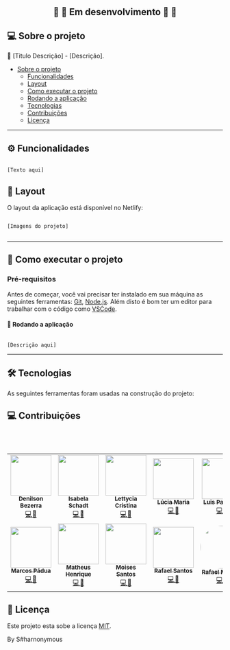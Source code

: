 <h1 align="center"S#harnonymous</h1>			
<br>


<h2 align="center">🚧 🚀 Em desenvolvimento 🚀 🚧</h2> 



## 💻 Sobre o projeto

💪 [Titulo Descrição] - [Descrição].

<!--ts-->

 * [Sobre o projeto](#-sobre-o-projeto)
   * [Funcionalidades](#%EF%B8%8F-funcionalidades)
   * [Layout](#-layout)
   * [Como executar o projeto](#-como-executar-o-projeto)
   * [Rodando a aplicação](#-rodando-a-aplicação)
   * [Tecnologias](#-tecnologias)
   * [Contribuições](#-contribuições)
   * [Licença](#-licença)
<!--te-->

---


## ⚙️ Funcionalidades

```

[Texto aqui]

```

## 🎨 Layout

O layout da aplicação está disponível no Netlify:

```

[Imagens do projeto]

```

<p align="center" style="display: flex; align-items: flex-start; justify-content: center;">
 
</p>

---

## 🚀 Como executar o projeto

### Pré-requisitos

Antes de começar, você vai precisar ter instalado em sua máquina as seguintes ferramentas:
[Git](https://git-scm.com), [Node.js](https://nodejs.org/en/). 
Além disto é bom ter um editor para trabalhar com o código como [VSCode](https://code.visualstudio.com/).



#### 🧭 Rodando a aplicação
```

[Descrição aqui]

```
---

## 🛠 Tecnologias

As seguintes ferramentas foram usadas na construção do projeto:


## 💻 Contribuições

<table>
<tr>
<td align="center">
<a href="https://github.com/denilsonbezerra" class="circle">
    <img src="https://avatars.githubusercontent.com/u/97971798?v=4" class="circle" width="95"/> 
 <br />
  <sub><b>Denilson Bezerra</b></sub><br />💻🚀</a>
</td>
 
 <td align="center">
  <a href="https://github.com/IsabelaSchadt">
    <img src="https://avatars.githubusercontent.com/u/116990892?v=4" width="95"/> 
 <br />
   <sub><b>Isabela Schadt</b></sub><br />💻🚀</a>
 </td>

<td align="center">
  <a href="https://github.com/lettyciasilva">
    <img src="https://avatars.githubusercontent.com/u/104375979?v=4" width="95"/> 
<br />
  <sub><b>Lettycia Cristina</b></sub><br />💻🚀</a>
</td>
 
<td align="center">
  <a href="https://github.com/LuciaSantos81">
    <img src="https://avatars.githubusercontent.com/u/113800812?v=4" width="95"/> 
<br />
   <sub><b>Lúcia Maria</b></sub><br />💻🚀</a>
</td>

<td align="center">
  <a href="https://github.com/pachecocaldas">
    <img src="https://avatars.githubusercontent.com/u/41549626?v=4" width="95"/> 
 <br />
   <sub><b>Luis Pacheco</b></sub><br />💻🚀</a>
</td>
</tr>
  
 <tr>
   <td align="center">
  <a href="https://github.com/maarcosrx">
 <img src="https://avatars.githubusercontent.com/u/53311469?v=4" width="95"/> 
 <br>
    <sub><b>Marcos Pádua</b></sub><br />💻🚀</a>
 </td>
 <br />  
  
   <td align="center">
 <a href="https://github.com/MatheusHenrique95">
 <img src="https://avatars.githubusercontent.com/u/115824012?v=4" width="95"/> 
 <br>
   <sub><b>Matheus Henrique</b></sub><br />💻🚀</a>
 </td>
 <br />

 <td align="center">
  <a href="https://github.com/denilsonbezerra">
    <img src="https://avatars.githubusercontent.com/u/72143562?v=4" width="95"/> 
 <br />
   <sub><b>Moises Santos</b></sub><br />💻🚀</a>
 </td>
 
 <td align="center">
  <a href="https://github.com/RafaelSantos22">
    <img src="https://avatars.githubusercontent.com/u/98282656?v=4" width="95"/> 
<br />
  <sub><b>Rafael Santos</b></sub><br />💻🚀</a>
</td>
 
<td align="center">
 <a href="https://github.com/RafaeltiMoreira">
    <img style="border-radius: 50%;" src="https://avatars.githubusercontent.com/u/52933778?v=4" width="100px;" alt=""/> 
 <br />
   <sub><b>Rafael Moreira</b></sub><br />💻🚀</a>
</td>

</tr>
</table>
 

## 📝 Licença

Este projeto esta sobe a licença [MIT](https://github.com/RafaeltiMoreira/sharnonymous-bank-ima/blob/main/LICENSE).

By S#harnonymous
